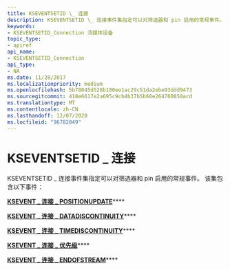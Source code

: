 ```yaml
---
title: KSEVENTSETID \_ 连接
description: KSEVENTSETID \_ 连接事件集指定可以对筛选器和 pin 启用的常规事件。
keywords:
- KSEVENTSETID_Connection 流媒体设备
topic_type:
- apiref
api_name:
- KSEVENTSETID_Connection
api_type:
- NA
ms.date: 11/28/2017
ms.localizationpriority: medium
ms.openlocfilehash: 5b78045d528b180ee1ac29c51da2ebe93ddd9473
ms.sourcegitcommit: 418e6617e2a695c9cb4b37b5b60e264760858acd
ms.translationtype: MT
ms.contentlocale: zh-CN
ms.lasthandoff: 12/07/2020
ms.locfileid: "96782049"
---
```

# <a name="kseventsetid_connection"></a>KSEVENTSETID \_ 连接


KSEVENTSETID \_ 连接事件集指定可以对筛选器和 pin 启用的常规事件。 该集包含以下事件：

[**KSEVENT \_ 连接 \_ POSITIONUPDATE**](ksevent-connection-positionupdate.md)****

[**KSEVENT \_ 连接 \_ DATADISCONTINUITY**](ksevent-connection-datadiscontinuity.md)****

[**KSEVENT \_ 连接 \_ TIMEDISCONTINUITY**](ksevent-connection-timediscontinuity.md)****

[**KSEVENT \_ 连接 \_ 优先级**](ksevent-connection-priority.md)****

[**KSEVENT \_ 连接 \_ ENDOFSTREAM**](ksevent-connection-endofstream.md)****

 

 






